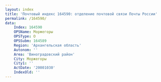 ```yaml
---
layout: index
title: 'Почтовый индекс 164590: отделение почтовой связи Почты России'
permalink: /164590/
data:
    Index: 164590
    OPSName: Моржегоры
    OPSType: О
    OPSSubm: 164589
    Region: 'Архангельская область'
    Autonom: ''
    Area: 'Виноградовский район'
    City: Моржегоры
    City1: ''
    ActDate: '20001030'
    IndexOld: ''
---
```

